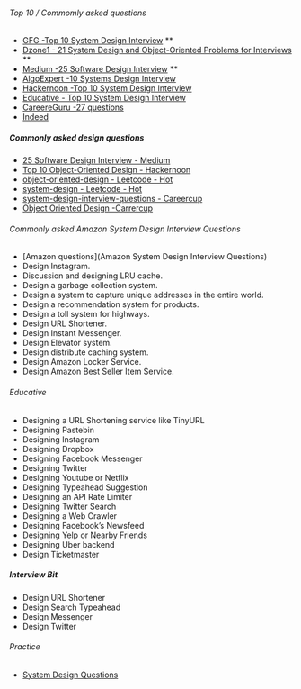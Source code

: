 

###### Top 10 / Commomly asked questions
- [GFG -Top 10 System Design Interview](https://www.geeksforgeeks.org/top-10-system-design-interview-questions-and-answers/) **
- [Dzone1 - 21 System Design and Object-Oriented Problems for Interviews](https://dzone.com/articles/21-object-oriented-and-system-design-problems-to-p) **
- [Medium -25 Software Design Interview](https://medium.com/javarevisited/25-software-design-interview-questions-to-crack-any-programming-and-technical-interviews-4b8237942db0) **
- [AlgoExpert -10 Systems Design Interview](https://www.algoexpert.io/systems/questions?r=ads&gclid=Cj0KCQjwrsGCBhD1ARIsALILBYrh2HINKphitTyC7HmHh-gH6InwrnMo9-wf1e78M7IozwrT95pEB5IaAuddEALw_wcB)
- [Hackernoon -Top 10 System Design Interview](https://hackernoon.com/top-10-system-design-interview-questions-for-software-engineers-8561290f0444)
- [Educative - Top 10 System Design Interview](https://www.educative.io/blog/top-10-system-design-interview-questions)
- [CareereGuru -27 questions](https://career.guru99.com/software-design-interview-questions/)
- [Indeed](https://www.indeed.com/career-advice/interviewing)

##### Commonly asked design questions
- [25 Software Design Interview - Medium](https://medium.com/javarevisited/25-software-design-interview-questions-to-crack-any-programming-and-technical-interviews-4b8237942db0)
- [Top 10 Object-Oriented Design - Hackernoon](https://hackernoon.com/the-top-10-object-oriented-design-interview-questions-developers-should-know-c7fc2e13ce39)
- [object-oriented-design - Leetcode - Hot](https://leetcode.com/discuss/interview-question/object-oriented-design?currentPage=1&orderBy=hot&query=)
- [system-design - Leetcode - Hot](https://leetcode.com/discuss/interview-question/system-design?currentPage=1&orderBy=hot&query=)
- [system-design-interview-questions - Careercup](https://www.careercup.com/page?pid=system-design-interview-questions)
- [Object Oriented Design -Carrercup](https://www.careercup.com/page?pid=object-oriented-design-interview-questions&sort=votes)
###### Commonly asked Amazon System Design Interview Questions
 - [Amazon questions](Amazon System Design Interview Questions)
 - Design Instagram.
 - Discussion and designing LRU cache.
 - Design a garbage collection system.
 - Design a system to capture unique addresses in the entire world.
 - Design a recommendation system for products.
 - Design a toll system for highways.
 - Design URL Shortener.
 - Design Instant Messenger.
 - Design Elevator system.
 - Design distribute caching system.
 - Design Amazon Locker Service.
 - Design Amazon Best Seller Item Service.
###### Educative
- Designing a URL Shortening service like TinyURL
- Designing Pastebin
- Designing Instagram
- Designing Dropbox
- Designing Facebook Messenger
- Designing Twitter
- Designing Youtube or Netflix
- Designing Typeahead Suggestion
- Designing an API Rate Limiter
- Designing Twitter Search
- Designing a Web Crawler
- Designing Facebook’s Newsfeed
- Designing Yelp or Nearby Friends
- Designing Uber backend
- Design Ticketmaster
##### Interview Bit
- Design URL Shortener 
- Design Search Typeahead 
- Design Messenger 
- Design Twitter 
###### Practice
- [System Design Questions](https://www.careercup.com/page?pid=system-design-interview-questions)
